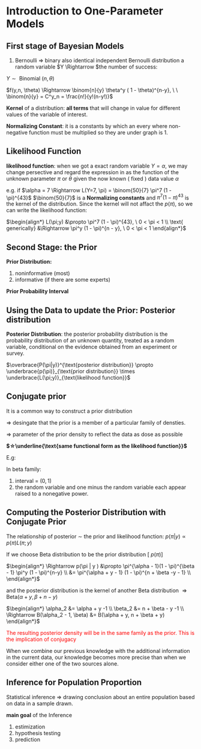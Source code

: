 # Introduction to One-Parameter Models

## First stage of Bayesian Models

1. Bernoulli $\Rightarrow$ binary also identical independent Bernoulli distribution
a  random variable $Y \Rightarrow $the number of success:

$Y \sim \text{ Binomial } (n, \theta)$

$f(y,n, \theta) \Rightarrow \binom{n}{y} \theta^y ( 1 - \theta)^{n-y}, \ \ \binom{n}{y} = C^y_n = \frac{n!}{y!(n-y!)}$

**Kernel** of a distribution: **all terms** that will change in value for different values of the variable of interest.

**Normalizing Constant**: it is a constants by which an every where non-negative function must be multiplied so they are under graph is 1.

## Likelihood Function

 **likelihood function**: when we got  a exact random variable $Y = \alpha$, we may change persective and regard the expression in as the function of the unknown parameter $\pi \text{ or } \theta$ given the now known ( fixed ) data value $\alpha$

 e.g. if $\alpha = 7 \Rightarrow L(Y=7, \pi) = \binom{50}{7} \pi^7 (1 - \pi)^{43}$
$\binom{50}{7}$ is a **Normalizing constants** and $\pi^7 (1 - \pi)^{43}$ is the kernel of the distribution.
Since the kernel will not affact the $p(\pi)$, so we can write the likelihood function:

$\begin{align*}
  L(\pi;y) &\propto \pi^7 (1 - \pi)^{43}, \ 0 < \pi < 1 \\
  \text{ generically} &\Rightarrow \pi^y (1 - \pi)^{n - y}, \ 0 < \pi < 1
\end{align*}$

 ## Second Stage: **the Prior**

**Prior Distribution:**
  1. noninformative (most)
  2. informative (if there are some experts)

**Prior Probability Interval**

## Using the Data to update the Prior: **Posterior distribution**

**Posterior Distribution**: the posterior probability distribution is the probability distribution of an unknown quantity, treated as a random variable, conditional on the evidence obtained from an experiment or survey.

$\overbrace{P(\pi|y)}^{\text{posterior distribution}} \propto
\underbrace{p(\pi)}_{\text{prior distribution}} \times \underbrace{L(\pi;y)}_{\text{likelihood function}}$

## Conjugate prior

It is a common way to construct a prior distribution

$\Rightarrow$ desingate that the prior is a member of a particular family of densties.

$\Rightarrow$ parameter of the prior density to reflect the data as dose as possible

**$☆\underline{\text{same functional form as the likelihood function}}$**

E.g:

In beta family:
  1. interval  = $(0,1)$
  2. the random variable and one minus the random variable each appear raised to a nonegative power.

## Computing the Posterior Distribution with Conjugate Prior

The relationship of posterior $\sim$ the prior and likelihood function: $p(\pi | y) \propto p(\pi) L(\pi;y)$

If we choose Beta distribution to be the prior distribution [ $p(\pi)$]

$\begin{align*}
\Rightarrow p(\pi | y ) &\propto \pi^{\alpha - 1}(1 - \pi)^{\beta - 1} \pi^y (1 - \pi)^{n-y} \\
&= \pi^{\alpha + y - 1} (1 - \pi)^{n + \beta -y - 1} \\
\end{align*}$

and the posterior distribution is the kernel of another Beta distribution $\Rightarrow \text{Beta} ( \alpha + y , \beta + n - y)$

$\begin{align*}
  \alpha_2 &= \alpha + y -1 \\
  \beta_2 &= n + \beta - y -1 \\
  \Rightarrow B(\alpha_2 - 1, \beta) &= B(\alpha + y, n + \beta + y)
\end{align*}$

<font color="red"> The resulting posterior density will be in the same family as the prior. This is the implication of conjugacy </font>

When we combine our previous knowledge with the additional information in the current data, our knowledge becomes more precise than when we consider either one of the two sources alone.

## Inference for Population Proportion

Statistical inference $\Rightarrow$ drawing conclusion about an entire population based on data in a sample drawn.

**main goal** of the Inference
1. estimization
2. hypothesis testing
3. prediction
